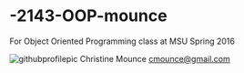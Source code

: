 # -2143-OOP-mounce
For Object Oriented Programming class at MSU Spring 2016

![githubprofilepic](https://cloud.githubusercontent.com/assets/16805756/12498119/cdc986c0-c065-11e5-901c-e7327dccd0aa.jpg)
Christine Mounce
cmounce@gmail.com
